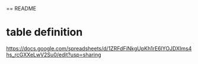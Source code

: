 == README

#  table definition

https://docs.google.com/spreadsheets/d/1ZRFdFiNkgUpKh1rE6lYOJDXIms4hs_rcGXXeLwV2Su0/edit?usp=sharing